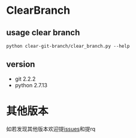# ClearBranch

## usage clear branch
```
python clear-git-branch/clear_branch.py --help
```

## version
+ git  2.2.2
+ python 2.7.13

# 其他版本
如若发现其他版本欢迎提[issues](https://github.com/clarkyi/python-script/issues)和提rq

